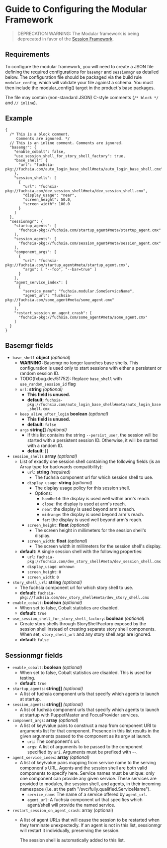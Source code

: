 # Guide to Configuring the Modular Framework

> DEPRECATION WARNING: The Modular framework is being deprecated in favor of
> the [Session Framework](/docs/concepts/session/introduction.md).

## Requirements

To configure the modular framework, you will need to create a JSON file defining
the required configurations for `basemgr` and `sessionmgr` as detailed below.
The configuration file should be packaged via the build rule `modular_config`,
which will validate your file against a schema. You must then include the
modular_config() target in the product's base packages.

The file may contain (non-standard JSON) C-style comments
(`/* block */` and `// inline`).

## Example

```
{
  /* This is a block comment.
     Comments are ignored. */
  // This is an inline comment. Comments are ignored.
  "basemgr": {
    "enable_cobalt": false,
    "use_session_shell_for_story_shell_factory": true,
    "base_shell": {
      "url": "fuchsia-pkg://fuchsia.com/auto_login_base_shell#meta/auto_login_base_shell.cmx",
    },
    "session_shells": [
      {
        "url": "fuchsia-pkg://fuchsia.com/dev_session_shell#meta/dev_session_shell.cmx",
        "display_usage": "near",
        "screen_height": 50.0,
        "screen_width": 100.0
      }
    ]
  },
  "sessionmgr": {
    "startup_agents": [
      "fuchsia-pkg://fuchsia.com/startup_agent#meta/startup_agent.cmx"
    ],
    "session_agents": [
      "fuchsia-pkg://fuchsia.com/session_agent#meta/session_agent.cmx"
    ],
    "component_args": [
      {
        "uri": "fuchsia-pkg://fuchsia.com/startup_agent#meta/startup_agent.cmx",
        "args": [ "--foo", "--bar=true" ]
      }
    ],
    "agent_service_index": [
      {
        "service_name": "fuchsia.modular.SomeServiceName",
        "agent_url": "fuchsia-pkg://fuchsia.com/some_agent#meta/some_agent.cmx"
      }
    ],
    "restart_session_on_agent_crash": [
      "fuchsia-pkg://fuchsia.com/some_agent#meta/some_agent.cmx"
    ]
  }
}
```

## Basemgr fields

- `base_shell` **object** _(optional)_
  - **WARNING:** Basemgr no longer launches base shells. This configuration is
    used only to start sessions with either a persistent or random session ID.
  - TODO(fxbug.dev/51752): Replace `base_shell` with `use_random_session_id` flag
  - `url`: **string** _(optional)_
    - **This field is unused.**
    - **default**: `fuchsia-pkg://fuchsia.com/auto_login_base_shell#meta/auto_login_base_shell.cmx`
  - `keep_alive_after_login` **boolean** _(optional)_
    - **This field is unused.**
    - **default**: `false`
  - `args` **string[]** _(optional)_
    - If this list contains the string `--persist_user`, the session will be
      started with a persistent session ID. Otherwise, it will be started
      with a random ID.
    - **default**: []
- `session_shells` **array** _(optional)_
  - List of exactly one session shell containing the following
    fields (is an Array type for backwards compatibility):
    - `url`: **string** _(required)_
      - The fuchsia component url for which session shell to use.
    - `display_usage`: **string** _(optional)_
      - The display usage policy for this session shell.
      - Options:
        - `handheld`: the display is used well within arm's reach.
        - `close`: the display is used at arm's reach.
        - `near`: the display is used beyond arm's reach.
        - `midrange`: the display is used beyond arm's reach.
        - `far`: the display is used well beyond arm's reach.
    - `screen_height`: **float** _(optional)_
      - The screen height in millimeters for the session shell's display.
    - `screen_width`: **float** _(optional)_
      - The screen width in millimeters for the session shell's display.
  - **default**: A single session shell with the following properties:
    - `url`: `fuchsia-pkg://fuchsia.com/dev_story_shell#meta/dev_session_shell.cmx`
    - `display_usage`: `unknown`
    - `screen_height`: `0`
    - `screen_width`: `0`
- `story_shell_url`: **string** _(optional)_
  - The fuchsia component url for which story shell to use.
  - **default**: `fuchsia-pkg://fuchsia.com/dev_story_shell#meta/dev_story_shell.cmx`
- `enable_cobalt`: **boolean** _(optional)_
  - When set to false, Cobalt statistics are disabled.
  - **default**: `true`
- `use_session_shell_for_story_shell_factory`: **boolean** _(optional)_
  - Create story shells through StoryShellFactory exposed by the session shell
    instead of creating separate story shell components. When set,
    `story_shell_url` and any story shell args are ignored.
  - **default**: `false`

## Sessionmgr fields

- `enable_cobalt`: **boolean** _(optional)_
  - When set to false, Cobalt statistics are disabled. This is used for
    testing.
  - **default**: `true`
- `startup_agents`: **string[]** _(optional)_
  - A list of fuchsia component urls that specify which agents to launch at
    startup.
- `session_agents`: **string[]** _(optional)_
  - A list of fuchsia component urls that specify which agents to launch at
    startup with PuppetMaster and FocusProvider services.
- `component_args`: **array** _(optional)_
  - A list of key/value pairs to construct a map from component URI to
    arguments list for that component. Presence in this list results in the
    given arguments passed to the component as its argv at launch.
    - `uri`: The component's uri.
    - `args`: A list of arguments to be passed to the component specified by
      `uri`. Arguments must be prefixed with --.
- `agent_service_index`: **array** _(optional)_
  - A list of key/value pairs mapping from service name to the serving component's
    URL. Agents and the session shell are both valid components to specify
    here.  Service names must be unique: only one component can provide any
    given service. These services are provided to modules, the session shell,
    and agents, in their incoming namespace (i.e. at the path
    "/svc/fully.qualified.ServiceName").
    - `service_name`: The name of a service offered by `agent_url`.
    - `agent_url`: A fuchsia component url that specifies which agent/shell will
      provide the named service.
- `restart_session_on_agent_crash`: array (optional)
  - A list of agent URLs that will cause the session to be restarted
    when they terminate unexpectedly. If an agent is not in this list,
    sessionmgr will restart it individually, preserving the session.

    The session shell is automatically added to this list.
